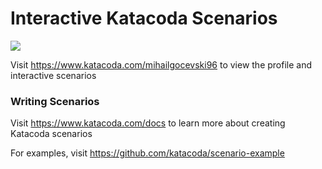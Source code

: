 # Interactive Katacoda Scenarios

[![](http://shields.katacoda.com/katacoda/mihailgocevski96/count.svg)](https://www.katacoda.com/mihailgocevski96 "Get your profile on Katacoda.com")

Visit https://www.katacoda.com/mihailgocevski96 to view the profile and interactive scenarios

### Writing Scenarios
Visit https://www.katacoda.com/docs to learn more about creating Katacoda scenarios

For examples, visit https://github.com/katacoda/scenario-example

